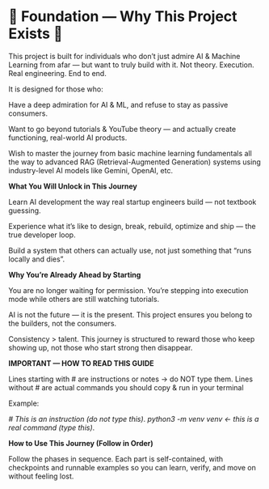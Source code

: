 # 🚀 Foundation — Why This Project Exists 🚀

This project is built for individuals who don’t just admire AI & Machine Learning from afar — but want to truly build with it.
Not theory. Execution. Real engineering. End to end.

It is designed for those who:

Have a deep admiration for AI & ML, and refuse to stay as passive consumers.

Want to go beyond tutorials & YouTube theory — and actually create functioning, real-world AI products.

Wish to master the journey from basic machine learning fundamentals all the way to advanced RAG (Retrieval-Augmented Generation) systems using industry-level AI models like Gemini, OpenAI, etc.


**What You Will Unlock in This Journey**

Learn AI development the way real startup engineers build — not textbook guessing.

Experience what it’s like to design, break, rebuild, optimize and ship — the true developer loop.

Build a system that others can actually use, not just something that “runs locally and dies”.


**Why You’re Already Ahead by Starting**

You are no longer waiting for permission. You’re stepping into execution mode while others are still watching tutorials.

AI is not the future — it is the present. This project ensures you belong to the builders, not the consumers.

Consistency > talent. This journey is structured to reward those who keep showing up, not those who start strong then disappear.

**IMPORTANT — HOW TO READ THIS GUIDE**

Lines starting with # are instructions or notes → do NOT type them.
Lines without # are actual commands you should copy & run in your terminal

Example:

*# This is an instruction (do not type this)*.
*python3 -m venv venv   ← this is a real command (type this)*.


**How to Use This Journey (Follow in Order)**

Follow the phases in sequence. Each part is self-contained, with checkpoints and runnable examples so you can learn, verify, and move on without feeling lost.



